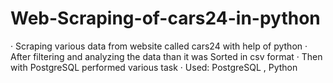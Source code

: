 # Web-Scraping-of-cars24-in-python
·	Scraping various data from website called cars24 with help of python
·	After filtering and analyzing the data than it was Sorted in csv format 
·	Then with PostgreSQL performed various task
·	Used: PostgreSQL , Python
